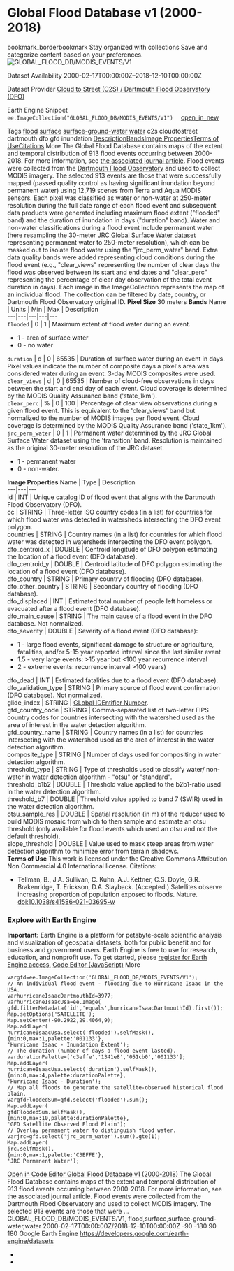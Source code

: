  
#  Global Flood Database v1 (2000-2018) 
bookmark_borderbookmark Stay organized with collections  Save and categorize content based on your preferences.
![GLOBAL_FLOOD_DB/MODIS_EVENTS/V1](https://developers.google.com/earth-engine/datasets/images/GLOBAL_FLOOD_DB/GLOBAL_FLOOD_DB_MODIS_EVENTS_V1_sample.png) 

Dataset Availability
    2000-02-17T00:00:00Z–2018-12-10T00:00:00Z 

Dataset Provider
     [ Cloud to Street (C2S) / Dartmouth Flood Observatory (DFO) ](http://global-flood-database.cloudtostreet.info/) 

Earth Engine Snippet
     `    ee.ImageCollection("GLOBAL_FLOOD_DB/MODIS_EVENTS/V1")   ` [ open_in_new ](https://code.earthengine.google.com/?scriptPath=Examples:Datasets/GLOBAL_FLOOD_DB/GLOBAL_FLOOD_DB_MODIS_EVENTS_V1) 

Tags
     [flood](https://developers.google.com/earth-engine/datasets/tags/flood) [surface](https://developers.google.com/earth-engine/datasets/tags/surface) [surface-ground-water](https://developers.google.com/earth-engine/datasets/tags/surface-ground-water) [water](https://developers.google.com/earth-engine/datasets/tags/water)
c2s
cloudtostreet
dartmouth
dfo
gfd
inundation
[Description](https://developers.google.com/earth-engine/datasets/catalog/GLOBAL_FLOOD_DB_MODIS_EVENTS_V1#description)[Bands](https://developers.google.com/earth-engine/datasets/catalog/GLOBAL_FLOOD_DB_MODIS_EVENTS_V1#bands)[Image Properties](https://developers.google.com/earth-engine/datasets/catalog/GLOBAL_FLOOD_DB_MODIS_EVENTS_V1#image-properties)[Terms of Use](https://developers.google.com/earth-engine/datasets/catalog/GLOBAL_FLOOD_DB_MODIS_EVENTS_V1#terms-of-use)[Citations](https://developers.google.com/earth-engine/datasets/catalog/GLOBAL_FLOOD_DB_MODIS_EVENTS_V1#citations) More
The Global Flood Database contains maps of the extent and temporal distribution of 913 flood events occurring between 2000-2018. For more information, see [the associated journal article](https://doi.org/10.1038/s41586-021-03695-w).
Flood events were collected from the [Dartmouth Flood Observatory](https://floodobservatory.colorado.edu/) and used to collect MODIS imagery. The selected 913 events are those that were successfully mapped (passed quality control as having significant inundation beyond permanent water) using 12,719 scenes from Terra and Aqua MODIS sensors. Each pixel was classified as water or non-water at 250-meter resolution during the full date range of each flood event and subsequent data products were generated including maximum flood extent ("flooded" band) and the duration of inundation in days ("duration" band). Water and non-water classifications during a flood event include permanent water (here resampling the 30-meter [JRC Global Surface Water dataset](https://global-surface-water.appspot.com/) representing permanent water to 250-meter resolution), which can be masked out to isolate flood water using the "jrc_perm_water" band. Extra data quality bands were added representing cloud conditions during the flood event (e.g., "clear_views" representing the number of clear days the flood was observed between its start and end dates and "clear_perc" representing the percentage of clear day observation of the total event duration in days).
Each image in the ImageCollection represents the map of an individual flood. The collection can be filtered by date, country, or Dartmouth Flood Observatory original ID.
**Pixel Size** 30 meters 
**Bands**
Name | Units | Min | Max | Description  
---|---|---|---|---  
`flooded` |  0  |  1  | Maximum extent of flood water during an event.
  * 1 - area of surface water
  * 0 - no water

  
`duration` | d |  0  |  65535  | Duration of surface water during an event in days. Pixel values indicate the number of composite days a pixel's area was considered water during an event. 3-day MODIS composites were used.  
`clear_views` | d |  0  |  65535  | Number of cloud-free observations in days between the start and end day of each event. Cloud coverage is determined by the MODIS Quality Assurance band ('state_1km').  
`clear_perc` | % |  0  |  100  | Percentage of clear view observations during a given flood event. This is equivalent to the 'clear_views' band but normalized to the number of MODIS images per flood event. Cloud coverage is determined by the MODIS Quality Assurance band ('state_1km').  
`jrc_perm_water` |  0  |  1  | Permanent water determined by the JRC Global Surface Water dataset using the 'transition' band. Resolution is maintained as the original 30-meter resolution of the JRC dataset.
  * 1 - permanent water
  * 0 - non-water.

  
**Image Properties**
Name | Type | Description  
---|---|---  
id | INT | Unique catalog ID of flood event that aligns with the Dartmouth Flood Observatory (DFO).  
cc | STRING | Three-letter ISO country codes (in a list) for countries for which flood water was detected in watersheds intersecting the DFO event polygon.  
countries | STRING | Country names (in a list) for countries for which flood water was detected in watersheds intersecting the DFO event polygon.  
dfo_centroid_x | DOUBLE | Centroid longitude of DFO polygon estimating the location of a flood event (DFO database).  
dfo_centroid_y | DOUBLE | Centroid latitude of DFO polygon estimating the location of a flood event (DFO database).  
dfo_country | STRING | Primary country of flooding (DFO database).  
dfo_other_country | STRING | Secondary country of flooding (DFO database).  
dfo_displaced | INT | Estimated total number of people left homeless or evacuated after a flood event (DFO database).  
dfo_main_cause | STRING | The main cause of a flood event in the DFO database. Not normalized.  
dfo_severity | DOUBLE | Severity of a flood event (DFO database):
  * 1 - large flood events, significant damage to structure or agriculture, fatalities, and/or 5-15 year reported interval since the last similar event
  * 1.5 - very large events: >15 year but <100 year recurrence interval
  * 2 - extreme events: recurrence interval >100 years)

  
dfo_dead | INT | Estimated fatalities due to a flood event (DFO database).  
dfo_validation_type | STRING | Primary source of flood event confirmation (DFO database). Not normalized.  
glide_index | STRING | [GLobal IDEntifier Number](https://glidenumber.net/glide/public/about.jsp).  
gfd_country_code | STRING | Comma-separated list of two-letter FIPS country codes for countries intersecting with the watershed used as the area of interest in the water detection algorithm.  
gfd_country_name | STRING | Country names (in a list) for countries intersecting with the watershed used as the area of interest in the water detection algorithm.  
composite_type | STRING | Number of days used for compositing in water detection algorithm.  
threshold_type | STRING | Type of thresholds used to classify water/ non-water in water detection algorithm - "otsu" or "standard".  
threshold_b1b2 | DOUBLE | Threshold value applied to the b2b1-ratio used in the water detection algorithm.  
threshold_b7 | DOUBLE | Threshold value applied to band 7 (SWIR) used in the water detection algorithm.  
otsu_sample_res | DOUBLE | Spatial resolution (in m) of the reducer used to build MODIS mosaic from which to then sample and estimate an otsu threshold (only available for flood events which used an otsu and not the default threshold).  
slope_threshold | DOUBLE | Value used to mask steep areas from water detection algorithm to minimize error from terrain shadows.  
**Terms of Use**
This work is licensed under the Creative Commons Attribution Non Commercial 4.0 International license.
Citations:
  * Tellman, B., J.A. Sullivan, C. Kuhn, A.J. Kettner, C.S. Doyle, G.R. Brakenridge, T. Erickson, D.A. Slayback. (Accepted.) Satellites observe increasing proportion of population exposed to floods. Nature. [doi:10.1038/s41586-021-03695-w](https://doi.org/10.1038/s41586-021-03695-w)


### Explore with Earth Engine
**Important:** Earth Engine is a platform for petabyte-scale scientific analysis and visualization of geospatial datasets, both for public benefit and for business and government users. Earth Engine is free to use for research, education, and nonprofit use. To get started, please [register for Earth Engine access.](https://console.cloud.google.com/earth-engine)
[Code Editor (JavaScript)](https://developers.google.com/earth-engine/datasets/catalog/GLOBAL_FLOOD_DB_MODIS_EVENTS_V1#code-editor-javascript-sample) More
```
vargfd=ee.ImageCollection('GLOBAL_FLOOD_DB/MODIS_EVENTS/V1');
// An individual flood event - flooding due to Hurricane Isaac in the USA.
varhurricaneIsaacDartmouthId=3977;
varhurricaneIsaacUsa=ee.Image(
gfd.filterMetadata('id','equals',hurricaneIsaacDartmouthId).first());
Map.setOptions('SATELLITE');
Map.setCenter(-90.2922,29.4064,9);
Map.addLayer(
hurricaneIsaacUsa.select('flooded').selfMask(),
{min:0,max:1,palette:'001133'},
'Hurricane Isaac - Inundation Extent');
// The duration (number of days a flood event lasted).
vardurationPalette=['c3effe','1341e8','051cb0','001133'];
Map.addLayer(
hurricaneIsaacUsa.select('duration').selfMask(),
{min:0,max:4,palette:durationPalette},
'Hurricane Isaac - Duration');
// Map all floods to generate the satellite-observed historical flood plain.
vargfdFloodedSum=gfd.select('flooded').sum();
Map.addLayer(
gfdFloodedSum.selfMask(),
{min:0,max:10,palette:durationPalette},
'GFD Satellite Observed Flood Plain');
// Overlay permanent water to distinguish flood water.
varjrc=gfd.select('jrc_perm_water').sum().gte(1);
Map.addLayer(
jrc.selfMask(),
{min:0,max:1,palette:'C3EFFE'},
'JRC Permanent Water');
```
[ Open in Code Editor ](https://code.earthengine.google.com/?scriptPath=Examples:Datasets/GLOBAL_FLOOD_DB/GLOBAL_FLOOD_DB_MODIS_EVENTS_V1)
[ Global Flood Database v1 (2000-2018) ](https://developers.google.com/earth-engine/datasets/catalog/GLOBAL_FLOOD_DB_MODIS_EVENTS_V1)
The Global Flood Database contains maps of the extent and temporal distribution of 913 flood events occurring between 2000-2018. For more information, see the associated journal article. Flood events were collected from the Dartmouth Flood Observatory and used to collect MODIS imagery. The selected 913 events are those that were …
GLOBAL_FLOOD_DB/MODIS_EVENTS/V1, flood,surface,surface-ground-water,water 
2000-02-17T00:00:00Z/2018-12-10T00:00:00Z
-90 -180 90 180 
Google Earth Engine
https://developers.google.com/earth-engine/datasets
  * [ ](https://doi.org/http://global-flood-database.cloudtostreet.info/)
  * [ ](https://doi.org/https://developers.google.com/earth-engine/datasets/catalog/GLOBAL_FLOOD_DB_MODIS_EVENTS_V1)



